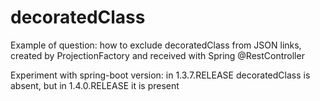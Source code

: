 # decoratedClass
Example of question: how to exclude decoratedClass from JSON links, created by ProjectionFactory and received with Spring @RestController

Experiment with spring-boot version: in 1.3.7.RELEASE decoratedClass is absent, but in 1.4.0.RELEASE it is present



